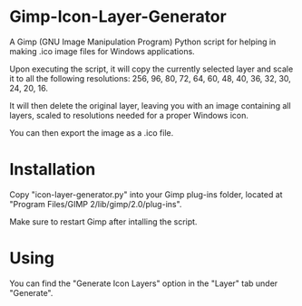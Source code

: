 # Gimp-Icon-Layer-Generator
A Gimp (GNU Image Manipulation Program) Python script for helping in making .ico image files for Windows applications.

Upon executing the script, it will copy the currently selected layer and scale it to all the following resolutions: 256, 96, 80, 72, 64, 60, 48, 40, 36, 32, 30, 24, 20, 16.

It will then delete the original layer, leaving you with an image containing all layers, scaled to resolutions needed for a proper Windows icon.

You can then export the image as a .ico file.

# Installation
Copy "icon-layer-generator.py" into your Gimp plug-ins folder, located at "Program Files/GIMP 2/lib/gimp/2.0/plug-ins".

Make sure to restart Gimp after intalling the script.

# Using
You can find the "Generate Icon Layers" option in the "Layer" tab under "Generate".
